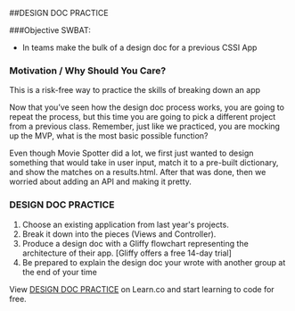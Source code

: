##DESIGN DOC PRACTICE 

###Objective SWBAT:
* In teams make the bulk of a design doc for a previous CSSI App

### Motivation / Why Should You Care?
This is a risk-free way to practice the skills of breaking down an app


Now that you’ve seen how the design doc process works, you are going to repeat the process, but this time you are going to pick a different project from a previous class. 
Remember, just like we practiced, you are mocking up the MVP, what is the most basic possible function? 

Even though Movie Spotter did a lot, we first just wanted to design something that would take in user input, match it to a pre-built dictionary, and show the matches on a results.html. After that was done, then we worried about adding an API and making it pretty.



### DESIGN DOC PRACTICE
1. Choose an existing application from last year's projects.
2. Break it down into the pieces (Views and Controller). 
3. Produce a design doc with a Gliffy flowchart representing the architecture of their app. [Gliffy offers a free 14-day trial]
4. Be prepared to explain the design doc your wrote with another group at the end of your time


<p data-visibility='hidden'>View <a href='https://learn.co/lessons/cssi-10.2-design-doc-practice' title='DESIGN DOC PRACTICE'>DESIGN DOC PRACTICE</a> on Learn.co and start learning to code for free.</p>
